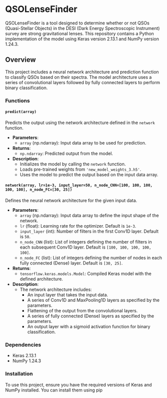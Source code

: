 # QSOLenseFinder

QSOLenseFinder is a tool designed to determine whether or not QSOs (Quasi-Stellar Objects) in the DESI (Dark Energy Spectroscopic Instrument) survey are strong gravitational lenses. This repository contains a Python implementation of the model using Keras version 2.13.1 and NumPy version 1.24.3.

## Overview

This project includes a neural network architecture and prediction function to classify QSOs based on their spectra. The model architecture uses a series of convolutional layers followed by fully connected layers to perform binary classification.

### Functions

#### `predict(array)`

Predicts the output using the network architecture defined in the `network` function.

- **Parameters**: 
  - `array` (np.ndarray): Input data array to be used for prediction.
- **Returns**: 
  - `np.ndarray`: Predicted output from the model.
- **Description**: 
  - Initializes the model by calling the `network` function.
  - Loads pre-trained weights from `'new_model_weights_3.h5'`.
  - Uses the model to predict the output based on the input data array.

#### `network(array, lr=1e-3, input_layer=50, n_node_CNN=[100, 100, 100, 100, 100], n_node_FC=[30, 25])`

Defines the neural network architecture for the given input data.

- **Parameters**: 
  - `array` (np.ndarray): Input data array to define the input shape of the network.
  - `lr` (float): Learning rate for the optimizer. Default is `1e-3`.
  - `input_layer` (int): Number of filters in the first Conv1D layer. Default is `50`.
  - `n_node_CNN` (list): List of integers defining the number of filters in each subsequent Conv1D layer. Default is `[100, 100, 100, 100, 100]`.
  - `n_node_FC` (list): List of integers defining the number of nodes in each fully connected (Dense) layer. Default is `[30, 25]`.
- **Returns**: 
  - `tensorflow.keras.models.Model`: Compiled Keras model with the defined architecture.
- **Description**: 
  - The network architecture includes:
    - An input layer that takes the input data.
    - A series of Conv1D and MaxPooling1D layers as specified by the parameters.
    - Flattening of the output from the convolutional layers.
    - A series of fully connected (Dense) layers as specified by the parameters.
    - An output layer with a sigmoid activation function for binary classification.

### Dependencies

- Keras 2.13.1
- NumPy 1.24.3

### Installation

To use this project, ensure you have the required versions of Keras and NumPy installed. You can install them using pip
